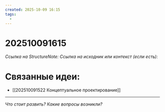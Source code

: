 ```yaml
---
created: 2025-10-09 16:15
tags:
  -
---
```

# 202510091615
*Ссылка на StructureNote:*
*Ссылка на исходник или контекст (если есть):* 

# Связанные идеи:
* [[202510091522 Концептуальное проектирование]]
---

*Что стоит развить? Какие вопросы возникли?*